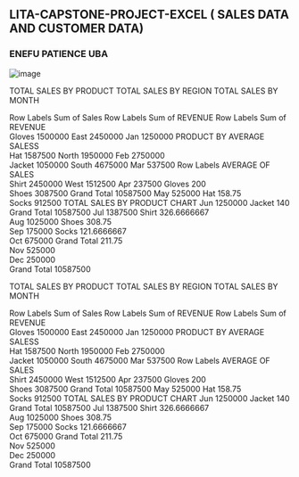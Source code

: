 

## LITA-CAPSTONE-PROJECT-EXCEL ( SALES DATA AND CUSTOMER DATA)
### ENEFU PATIENCE UBA

![image](https://github.com/user-attachments/assets/4e009fe6-f642-4e78-83b7-3bdd8d95f474)


														
					
														
														
														
														
														
														
														
														
														
														
														
														
														
														
														
														
														
														
														
														
														
														
														
														
														
														
														
														
														
														
														
														
														
														
														
														
														
														
														
														
														
														
														
														
														
														
														
														
														
														
														
														
														
														
														
														
														
														
														
														
														
														
TOTAL SALES BY PRODUCT					TOTAL SALES BY REGION			TOTAL SALES BY MONTH						
														
Row Labels	Sum of Sales				Row Labels	Sum of REVENUE		Row Labels	Sum of REVENUE					
Gloves	1500000				East	2450000		Jan	1250000		PRODUCT BY AVERAGE SALESS			
Hat	1587500				North	1950000		Feb	2750000					
Jacket	1050000				South	4675000		Mar	537500		Row Labels	AVERAGE OF SALES		
Shirt	2450000				West	1512500		Apr	237500		Gloves	200		
Shoes	3087500				Grand Total	10587500		May	525000		Hat	158.75		
Socks	912500		TOTAL SALES BY PRODUCT CHART					Jun	1250000		Jacket	140		
Grand Total	10587500							Jul	1387500		Shirt	326.6666667		
								Aug	1025000		Shoes	308.75		
								Sep	175000		Socks	121.6666667		
								Oct	675000		Grand Total	211.75		
								Nov	525000					
								Dec	250000					
								Grand Total	10587500					
														
														
														
														
														
														
														
														
														
														
														
														
														
														
														
														
														
														
														
														
														
														
														
														
														
														
														
														
														
														
														
														
														
														
														
														
														
														
														
														
														
														
														
														
														
														
														
														
														
														
														
														
														
														
														
														
														
														
														
														
														
														
TOTAL SALES BY PRODUCT					TOTAL SALES BY REGION			TOTAL SALES BY MONTH						
														
Row Labels	Sum of Sales				Row Labels	Sum of REVENUE		Row Labels	Sum of REVENUE					
Gloves	1500000				East	2450000		Jan	1250000		PRODUCT BY AVERAGE SALESS			
Hat	1587500				North	1950000		Feb	2750000					
Jacket	1050000				South	4675000		Mar	537500		Row Labels	AVERAGE OF SALES		
Shirt	2450000				West	1512500		Apr	237500		Gloves	200		
Shoes	3087500				Grand Total	10587500		May	525000		Hat	158.75		
Socks	912500		TOTAL SALES BY PRODUCT CHART					Jun	1250000		Jacket	140		
Grand Total	10587500							Jul	1387500		Shirt	326.6666667		
								Aug	1025000		Shoes	308.75		
								Sep	175000		Socks	121.6666667		
								Oct	675000		Grand Total	211.75		
								Nov	525000					
								Dec	250000					
								Grand Total	10587500					
														
														
														
														
														
														
														
														
														
														
														
														
														
														
														
														
														
														
														
														
														
														
														
														
														
														
														
														
														
														
														
														
														
														
														
														
														
														
														
														
														
														
														
														
														
														
														
														
														
														
														
														
														
														
														
														
														
														
														
														
														
